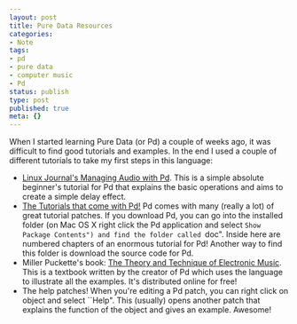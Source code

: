 ```yaml
---
layout: post
title: Pure Data Resources
categories:
- Note
tags:
- pd
- pure data
- computer music
- Pd
status: publish
type: post
published: true
meta: {}
---
```


When I started learning Pure Data (or Pd) a couple of weeks ago, it was difficult to find good tutorials and examples. In the end I used a couple of different tutorials to take my first steps in this language:

* [Linux Journal's Managing Audio with Pd](http://www.linuxjournal.com/article/7062). This is a simple absolute beginner's tutorial for Pd that explains the basic operations and aims to create a simple delay effect.
* [The Tutorials that come with Pd!](http://crca.ucsd.edu/~msp/software.html) Pd comes with many (really a lot) of great tutorial patches. If you download Pd, you can go into the installed folder (on Mac OS X right click the Pd application and select ``Show Package Contents") and find the folder called ``doc". Inside here are numbered chapters of an enormous tutorial for Pd! Another way to find this folder is download the source code for Pd.
* Miller Puckette's book: [The Theory and Technique of Electronic Music](http://crca.ucsd.edu/~msp/techniques.htm). This is a textbook written by the creator of Pd which uses the language to illustrate all the examples. It's distributed online for free!
* The help patches! When you're editing a Pd patch, you can right click on object and select ``Help". This (usually) opens another patch that explains the function of the object and gives an example. Awesome!
